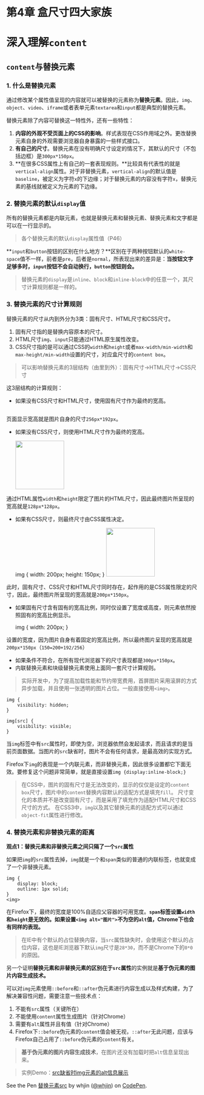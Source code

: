 ﻿# 第4章 盒尺寸四大家族 #

# 深入理解`content` #

## `content`与替换元素 ##

### 1. 什么是替换元素 ###

通过修改某个属性值呈现的内容就可以被替换的元素称为**替换元素**。因此，`img`、`object`、`video`、`iframe`或者表单元素`textarea`和`input`都是典型的替换元素。

替换元素除了内容可替换这一特性外，还有一些特性：

1. **内容的外观不受页面上的CSS的影响**。样式表现在CSS作用域之外。更改替换元素自身的外观需要浏览器自身暴露的一些样式接口。
2. **有自己的尺寸**。替换元素在没有明确尺寸设定的情况下，其默认的尺寸（不包括边框）是`300px*150px`。
3. **在很多CSS属性上有自己的一套表现规则。**比较具有代表性的就是`vertical-align`属性。对于非替换元素，`vertical-align`的默认值是`baseline`，被定义为字符`x`的下边缘；对于替换元素的内容没有字符`x`，替换元素的基线就被定义为元素的下边缘。

### 2. 替换元素的默认`display`值 ###

所有的替换元素都是内联元素，也就是替换元素和替换元素、替换元素和文字都是可以在一行显示的。

> 各个替换元素的默认`display`属性值（P46）

**`input`和`button`按钮的区别在什么地方？**区别在于两种按钮默认的`white-space`值不一样，前者是`pre`，后者是`normal`，所表现出来的差异是：**当按钮文字足够多时，`input`按钮不会自动换行，`button`按钮则会。**

> 替换元素的`display`是`inline`、`block`和`inline-block`中的任意一个，其尺寸计算规则都是一样的。

### 3. 替换元素的尺寸计算规则 ###

替换元素的尺寸从内到外分为3类：固有尺寸、HTML尺寸和CSS尺寸。

1. 固有尺寸指的是替换内容原本的尺寸。
2. HTML尺寸`img`、`input`只能通过HTML原生属性改变。
3. CSS尺寸指的是可以通过CSS的`width`和`height`或者`max-width/min-width`和`max-height/min-width`设置的尺寸，对应盒尺寸的`content box`。

> 可以影响替换元素的3层结构（由里到外）：固有尺寸->HTML尺寸->CSS尺寸

这3层结构的计算规则：

- 如果没有CSS尺寸和HTML尺寸，使用固有尺寸作为最终的宽高。


    <img src="1.jpg" alt="">

页面显示宽高就是图片自身的尺寸`256px*192px`。

- 如果没有CSS尺寸，则使用HTML尺寸作为最终的宽高。


    <img src="1.jpg" width="128" height="128" alt="">
    
通过HTML属性`width`和`height`限定了图片的HTML尺寸，因此最终图片所呈现的宽高就是`128px*128px`。

- 如果有CSS尺寸，则最终尺寸由CSS属性决定。


    img {
        width: 200px;
        height: 150px;
    }
    <img src="1.jpg" width="128" height="128" alt="">
    
此时，固有尺寸、CSS尺寸和HTML尺寸同时存在，起作用的是CSS属性限定的尺寸，因此，最终图片所呈现的宽高就是`200px*150px`。

- 如果固有尺寸含有固有的宽高比例，同时仅设置了宽度或高度，则元素依然按照固有的宽高比例显示。


    img {
        width: 200px;
    }
    <img src="1.jpg" alt="">
    
设置的宽度，因为图片自身有着固定的宽高比例，所以最终图片呈现的宽高就是`200px*150px`（`150=200+192/256`）    

- 如果条件不符合，在所有现代浏览器下的尺寸表现都是`300px*150px`。
- 内联替换元素和块级替换元素使用上面同一套尺寸计算规则。

> 实际开发中，为了提高加载性能和节约带宽费用，首屏图片采用滚屏的方式异步加载，并且使用一张透明的图片占位。一般直接使用`<img>`。

    img {
        visibility: hidden;
    }
    
    img[src] {
        visibility: visible;
    }

当`img`标签中有`src`属性时，即使为空，浏览器依然会发起请求，而且请求的是当前页面数据。当图片的`src`缺省时，图片不会有任何请求，是最高效的实现方式。

Firefox下`img`的表现是一个内联元素，而非替换元素，因此很多设置都它下面无效。要修复这个问题非常简单，就是直接设置`img {display:inline-block;}`

> 在CSS中，图片的固有尺寸是无法改变的，显示的仅仅是设定的`content box`尺寸，图片中的`content`替换内容默认的适配方式是填充`fill`。
> 尺寸变化的本质并不是改变固有尺寸，而是采用了填充作为适配HTML尺寸和CSS尺寸的方式。
> 在CSS3中，`img`以及其它替换元素的适配方式可以通过`object-fit`属性进行修改。

### 4. 替换元素和非替换元素的距离 ###

**观点1：替换元素和非替换元素之间只隔了一个`src`属性**

如果把`img`的`src`属性去掉，`img`就是一个和`span`类似的普通的内联标签，也就变成了一个非替换元素。

    img {
        display: block;
        outline: 1px solid;
    }
    <img>

在Firefox下，最终的宽度是100%自适应父容器的可用宽度。**`span`标签设置`width`和`height`是无效的。如果设置`<img alt="图片">`不为空的`alt`值，Chrome下也会有同样的表现。**

> 在IE中有个默认的占位替换内容，当`src`属性缺失时，会使用这个默认的占位内容，这也是IE浏览器下默认`img`尺寸是`28*30`，而不是Chrome下的`0*0`的原因。

另一个证明**替换元素和非替换元素的区别在于`src`属性**的实例就是**基于伪元素的图片内容生成技术。**

可以对`img`元素使用`::before`和`::after`伪元素进行内容生成以及样式构建，为了解决兼容性问题，需要注意一些技术点：

1. 不能有`src`属性（关键所在）
2. 不能使用`content`属性生成图片（针对Chrome）
3. 需要有`alt`属性并且有值（针对Chrome）
4. Firefox下`::before`伪元素的`content`值会被无视，`::after`无此问题，应该与Firefox自己占用了`::before`伪元素的`content`有关。

> **基于伪元素的图片内容生成技术**，在图片还没有加载时把`alt`信息呈现出来。

> 实例Demo：[src缺省时img元素的alt信息展示](http://demo.cssworld.cn/4/1-2.php)

<p data-height="365" data-theme-id="0" data-slug-hash="ejzPKV" data-default-tab="css" data-user="whjin" data-embed-version="2" data-pen-title="替换元素src" class="codepen">See the Pen <a href="https://codepen.io/whjin/pen/ejzPKV/">替换元素src</a> by whjin (<a href="https://codepen.io/whjin">@whjin</a>) on <a href="https://codepen.io">CodePen</a>.</p>
<script async src="https://static.codepen.io/assets/embed/ei.js"></script>







